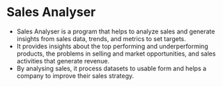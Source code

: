 # Sales Analyser
- Sales Analyser is a program that helps to analyze sales and generate insights from sales data, trends, and metrics to set targets.
- It provides insights about the top performing and underperforming products, the problems in selling and market opportunities, and sales activities that generate revenue.
- By analysing sales, it process datasets to usable form and helps a company to improve their sales strategy.
